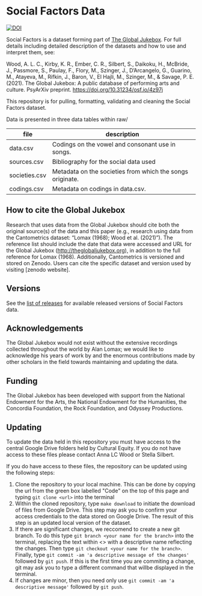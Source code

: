 # Social Factors Data


[![DOI](https://zenodo.org/badge/370167427.svg)](https://zenodo.org/badge/latestdoi/370167427)


Social Factors is a dataset forming part of [The Global Jukebox](https://theglobaljukebox.org/#). 
For full details including detailed description of the datasets and how to use and interpret them, see:

Wood, A. L. C., Kirby, K. R., Ember, C. R., Silbert, S., Daikoku, H., McBride, J., Passmore, S., Paulay, F., Flory, M., Szinger, J., D’Arcangelo, G., Guarino, M., Atayeva, M., Rifkin, J., Baron, V., El Hajli, M., Szinger, M., & Savage, P. E. (2021). The Global Jukebox: A public database of performing arts and culture. PsyArXiv preprint. https://doi.org/10.31234/osf.io/4z97j

This repository is for pulling, formatting, validating and cleaning the Social Factors dataset.

Data is presented in three data tables within raw/

| file             | description                                              |
|------------------|----------------------------------------------------------|
| data.csv         | Codings on the vowel and consonant use in songs.         |
| sources.csv 	   | Bibliography for the social data used                    |
| societies.csv    | Metadata on the societies from which the songs originate.|
| codings.csv      | Metadata on codings in data.csv.                         |


## How to cite the Global Jukebox

Research that uses data from the Global Jukebox should cite both the original source(s) of the data and this paper (e.g., research using data from the Cantometrics dataset: “Lomax (1968); Wood et al. (2021)”). The reference list should include the date that data were accessed and URL for the Global Jukebox (http://theglobaljukebox.org), in addition to the full reference for Lomax (1968). Additionally, Cantometrics is versioned and stored on Zenodo. Users can cite the specific dataset and version used by visiting [zenodo website].

## Versions

See the [list of releases](https://github.com/theglobaljukebox/socialfactors/releases) for available released versions of Social Factors data.

## Acknowledgements

The Global Jukebox would not exist without the extensive recordings collected throughout the world by Alan Lomax; we would like to acknowledge his years of work by  and the enormous contributions made by other scholars in the field towards maintaining and updating the data.

## Funding 

The Global Jukebox has been developed with support from the National Endowment for the Arts, the National Endowment for the Humanities, the Concordia Foundation, the Rock Foundation, and Odyssey Productions.

## Updating

To update the data held in this repository you must have access to the central Google Drive folders held by Cultural Equity. If you do not have access to these files please contact Anna LC Wood or Stella Silbert. 

If you do have access to these files, the repository can be updated using the following steps:

1. Clone the repository to your local machine. This can be done by copying the url from the green box labelled "Code" on the top of this page and typing `git clone <url>` into the terminal
2. Within the cloned repository, type `make download` to initiate the download of files from Google Drive. This step may ask you to confirm your access credentials to the data stored on Google Drive.  The result of this step is an updated local version of the dataset.
3. If there are significant changes, we reccomend to create a new git branch. To do this type `git branch <your name for the branch>` into the terminal, replacing the text within <> with a descriptive name reflecting the changes. Then type `git checkout <your name for the branch>`. Finally, type `git commit -am 'a descriptive message of the changes'` followed by `git push`. If this is the first time you are commiting a change, git may ask you to type a different command that willbe displayed in the terminal. 
4. If changes are minor, then you need only use `git commit -am 'a descriptive message'` followed by `git push`. 
